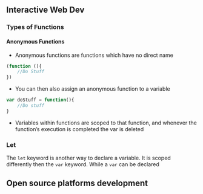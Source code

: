 ## Interactive Web Dev
### Types of Functions
#### Anonymous Functions
- Anonymous functions are functions which have no direct name 
```Javascript
(function (){
	//Do Stuff
})
```
- You can then also assign an anonymous function to a variable
```Javascript
var doStuff = function(){
	//Do stuff
}
```
- Variables within functions are scoped to that function, and whenever the function’s execution is completed the var is deleted

### Let
The `let` keyword is another way to declare a variable. It is scoped differently then the `var` keyword. While a `var` can be declared 

## Open source platforms development
